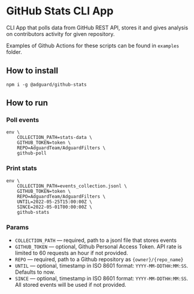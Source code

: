 # GitHub Stats CLI App

CLI App that polls data from GitHub REST API, stores it and gives analysis on contributors activity for given repository.

Examples of Github Actions for these scripts can be found in `examples` folder.

## How to install

```
npm i -g @adguard/github-stats
```

## How to run

### Poll events

```
env \
    COLLECTION_PATH=stats-data \
    GITHUB_TOKEN=token \
    REPO=AdguardTeam/AdguardFilters \
    github-poll
```
### Print stats

```
env \
    COLLECTION_PATH=events_collection.jsonl \
    GITHUB_TOKEN=token \
    REPO=AdguardTeam/AdguardFilters \
    UNTIL=2022-05-25T15:00:00Z \
    SINCE=2022-05-01T00:00:00Z \
    github-stats
```
### Params

* `COLLECTION_PATH` — required, path to a jsonl file that stores events
* `GITHUB_TOKEN` — optional, Github Personal Access Token. API rate is limited to 60 requests an hour if not provided.
* `REPO` — required, path to a Github repository as `{owner}/{repo_name}`
* `UNTIL` — optional, timestamp in ISO 8601 format: `YYYY-MM-DDTHH:MM:SS`. Defaults to now.
* `SINCE` — optional, timestamp in ISO 8601 format: `YYYY-MM-DDTHH:MM:SS`. All stored events will be used if not provided.